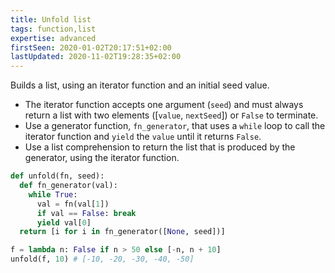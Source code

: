 ```yaml
---
title: Unfold list
tags: function,list
expertise: advanced
firstSeen: 2020-01-02T20:17:51+02:00
lastUpdated: 2020-11-02T19:28:35+02:00
---
```


Builds a list, using an iterator function and an initial seed value.

- The iterator function accepts one argument (`seed`) and must always return a list with two elements ([`value`, `nextSeed`]) or `False` to terminate.
- Use a generator function, `fn_generator`, that uses a `while` loop to call the iterator function and `yield` the `value` until it returns `False`.
- Use a list comprehension to return the list that is produced by the generator, using the iterator function.

```py
def unfold(fn, seed):
  def fn_generator(val):
    while True:
      val = fn(val[1])
      if val == False: break
      yield val[0]
  return [i for i in fn_generator([None, seed])]
```

```py
f = lambda n: False if n > 50 else [-n, n + 10]
unfold(f, 10) # [-10, -20, -30, -40, -50]
```
